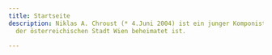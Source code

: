 ```yaml
---
title: Startseite
description: Niklas A. Chroust (* 4.Juni 2004) ist ein junger Komponist, welcher in
  der österreichischen Stadt Wien beheimatet ist.

---
```

